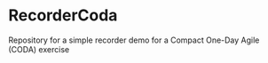 RecorderCoda
============

Repository for a simple recorder demo for a Compact One-Day Agile (CODA) exercise

